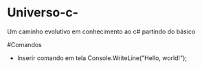 # Universo-c-
Um caminho evolutivo em conhecimento ao c# partindo do básico

#Comandos
 - Inserir comando em tela
 Console.WriteLine("Hello, world!");
